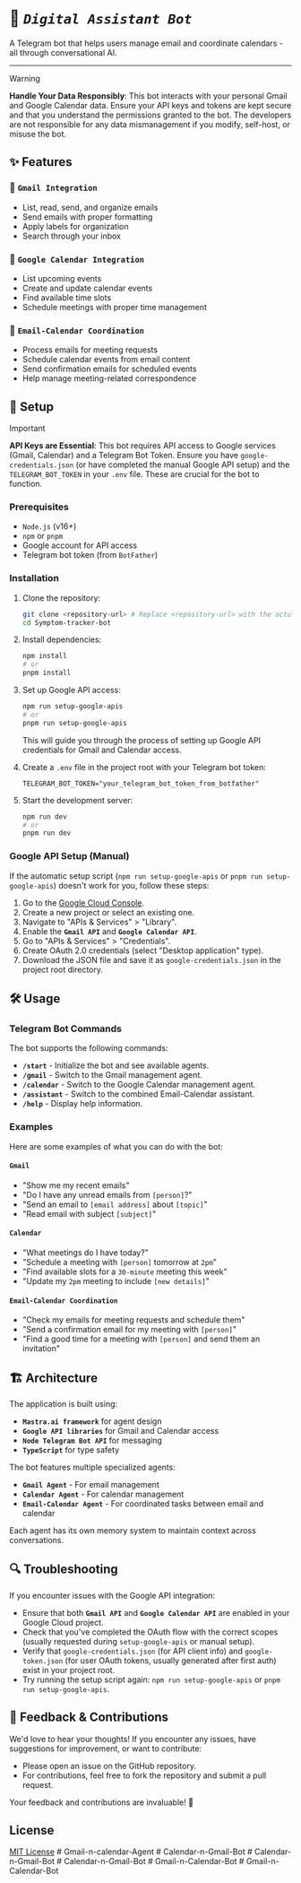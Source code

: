 # 🤖 _**`Digital Assistant Bot`**_

A Telegram bot that helps users manage email and coordinate calendars - all through conversational AI.

---

> [!WARNING]
> **Handle Your Data Responsibly**: This bot interacts with your personal Gmail and Google Calendar data.
> Ensure your API keys and tokens are kept secure and that you understand the permissions granted to the bot.
> The developers are not responsible for any data mismanagement if you modify, self-host, or misuse the bot.

## ✨ Features

### 📧 **`Gmail Integration`**
- List, read, send, and organize emails
- Send emails with proper formatting
- Apply labels for organization
- Search through your inbox

### 📅 **`Google Calendar Integration`**
- List upcoming events
- Create and update calendar events
- Find available time slots
- Schedule meetings with proper time management

### 🤖 **`Email-Calendar Coordination`**
- Process emails for meeting requests
- Schedule calendar events from email content
- Send confirmation emails for scheduled events
- Help manage meeting-related correspondence

## 🚀 Setup

> [!IMPORTANT]
> **API Keys are Essential**: This bot requires API access to Google services (Gmail, Calendar) and a Telegram Bot Token.
> Ensure you have `google-credentials.json` (or have completed the manual Google API setup) and the `TELEGRAM_BOT_TOKEN` in your `.env` file. These are crucial for the bot to function.

### Prerequisites
- `Node.js` (v16+)
- `npm` or `pnpm`
- Google account for API access
- Telegram bot token (from `BotFather`)

### Installation

1. Clone the repository:
   ```bash
   git clone <repository-url> # Replace <repository-url> with the actual URL
   cd Symptom-tracker-bot
   ```

2. Install dependencies:
   ```bash
   npm install
   # or
   pnpm install
   ```

3. Set up Google API access:
   ```bash
   npm run setup-google-apis
   # or
   pnpm run setup-google-apis
   ```
   This will guide you through the process of setting up Google API credentials for Gmail and Calendar access.

4. Create a `.env` file in the project root with your Telegram bot token:
   ```env
   TELEGRAM_BOT_TOKEN="your_telegram_bot_token_from_botfather"
   ```

5. Start the development server:
   ```bash
   npm run dev
   # or
   pnpm run dev
   ```

### Google API Setup (Manual)

If the automatic setup script (`npm run setup-google-apis` or `pnpm run setup-google-apis`) doesn't work for you, follow these steps:

1. Go to the [Google Cloud Console](https://console.cloud.google.com/).
2. Create a new project or select an existing one.
3. Navigate to "APIs & Services" > "Library".
4. Enable the **`Gmail API`** and **`Google Calendar API`**.
5. Go to "APIs & Services" > "Credentials".
6. Create OAuth 2.0 credentials (select "Desktop application" type).
7. Download the JSON file and save it as `google-credentials.json` in the project root directory.

## 🛠️ Usage

### Telegram Bot Commands

The bot supports the following commands:

- **`/start`** - Initialize the bot and see available agents.
- **`/gmail`** - Switch to the Gmail management agent.
- **`/calendar`** - Switch to the Google Calendar management agent.
- **`/assistant`** - Switch to the combined Email-Calendar assistant.
- **`/help`** - Display help information.

### Examples

Here are some examples of what you can do with the bot:

#### **`Gmail`**
- "Show me my recent emails"
- "Do I have any unread emails from `[person]`?"
- "Send an email to `[email address]` about `[topic]`"
- "Read email with subject `[subject]`"

#### **`Calendar`**
- "What meetings do I have today?"
- "Schedule a meeting with `[person]` tomorrow at `2pm`"
- "Find available slots for a `30-minute` meeting this week"
- "Update my `2pm` meeting to include `[new details]`"

#### **`Email-Calendar Coordination`**
- "Check my emails for meeting requests and schedule them"
- "Send a confirmation email for my meeting with `[person]`"
- "Find a good time for a meeting with `[person]` and send them an invitation"

## 🏗️ Architecture

The application is built using:

- **`Mastra.ai framework`** for agent design
- **`Google API libraries`** for Gmail and Calendar access
- **`Node Telegram Bot API`** for messaging
- **`TypeScript`** for type safety

The bot features multiple specialized agents:
- **`Gmail Agent`** - For email management
- **`Calendar Agent`** - For calendar management
- **`Email-Calendar Agent`** - For coordinated tasks between email and calendar

Each agent has its own memory system to maintain context across conversations.

## 🔍 Troubleshooting

If you encounter issues with the Google API integration:

- Ensure that both **`Gmail API`** and **`Google Calendar API`** are enabled in your Google Cloud project.
- Check that you've completed the OAuth flow with the correct scopes (usually requested during `setup-google-apis` or manual setup).
- Verify that `google-credentials.json` (for API client info) and `google-token.json` (for user OAuth tokens, usually generated after first auth) exist in your project root.
- Try running the setup script again: `npm run setup-google-apis` or `pnpm run setup-google-apis`.

## 💬 Feedback & Contributions

We'd love to hear your thoughts! If you encounter any issues, have suggestions for improvement, or want to contribute:
- Please open an issue on the GitHub repository.
- For contributions, feel free to fork the repository and submit a pull request.

Your feedback and contributions are invaluable! 💌

## License

[MIT License](LICENSE)
#   G m a i l - n - c a l e n d a r - A g e n t  
 #   C a l e n d a r - n - G m a i l - B o t  
 #   C a l e n d a r - n - G m a i l - B o t  
 #   C a l e n d a r - n - G m a i l - B o t  
 #   G m a i l - n - C a l e n d a r - B o t  
 #   G m a i l - n - C a l e n d a r - B o t  
 